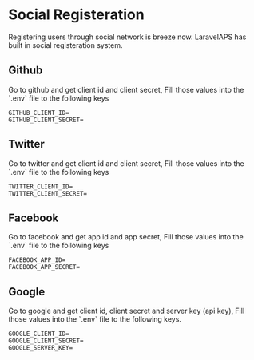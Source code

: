 <h1 class="fsz-xl tt-u ls-16">Social Registeration</h1>
Registering users through social network is breeze now. LaravelAPS has built in social registeration system.

<h2 class="fsz-lg tt-u ls-16 c-gray mt-6 bdB">Github</h2>
Go to github and get client id and client secret, Fill those values into the `.env` file to the following keys

    GITHUB_CLIENT_ID=
    GITHUB_CLIENT_SECRET=


<h2 class="fsz-lg tt-u ls-16 c-gray mt-6 bdB">Twitter</h2>    
Go to twitter and get client id and client secret, Fill those values into the `.env` file to the following keys

    TWITTER_CLIENT_ID=
    TWITTER_CLIENT_SECRET=    
    
<h2 class="fsz-lg tt-u ls-16 c-gray mt-6 bdB">Facebook</h2>    
Go to facebook and get app id and app secret, Fill those values into the `.env` file to the following keys

    FACEBOOK_APP_ID=
    FACEBOOK_APP_SECRET=    
    
<h2 class="fsz-lg tt-u ls-16 c-gray mt-6 bdB">Google</h2>    
Go to google and get client id, client secret and server key (api key), Fill those values into the `.env` file to the following keys.

    GOOGLE_CLIENT_ID=
    GOOGLE_CLIENT_SECRET=
    GOOGLE_SERVER_KEY=    